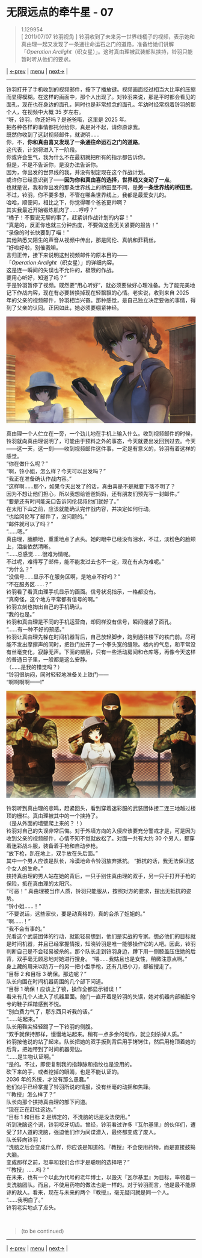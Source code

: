 # 无限远点的牵牛星 - 07
> 1.129954  
> [ 2011/07/07 铃羽视角 ] 铃羽收到了未来另一世界线桶子的视频，表示她和真由理一起又发现了一条通往命运石之门的道路，准备给她们讲解「*Operation·Arclight*（织女星）」。这时真由理被武装部队挟持，铃羽只能暂时听从他们的要求。  

| [←prev](./0158) | [menu](../) | [next→](./0160) |

---

铃羽打开了手机收到的视频邮件，按下了播放键。视频画面经过相当大比率的压缩而显得模糊。在这样的画面中，那个人出现了。对铃羽来说，那是平时都会看见的面孔，现在也在身边的面孔，同时也是非常想念的面孔。年幼时经常抱着铃羽的那个人，在视频中大概 35 岁左右。  
“呀，铃羽，你还好吗？是爸爸哦，这里是 2025 年。  
 把各种各样的事情都托付给你，真是对不起，请你原谅我。  
 既然你收到了这封视频邮件，就说明……  
 你，不，**你和真由喜又发现了一条通往命运石之门的道路**。  
 这代表，计划将进入下一阶段。  
 你或许会生气，我为什么不在最初就把所有的指示都告诉你。  
 但是，不是不告诉你，是没办法告诉你。  
 因为，你出发的世界线的我，并没有制定现在这个作战计划。  
 或许你已经意识到了——**因为你和真由喜的选择，世界线又变动了一点**。  
 也就是说，我和你出发的那条世界线上的桥田至不同，是**另一条世界线的桥田至**。  
 不过，铃羽，你不要多想，不管在哪条世界线上，我都是最爱女儿的。  
 哈哈，顺便问，相比之下，你觉得哪个爸爸更帅啊？  
 其实我最近开始锻炼肌肉了……哼哼？”  
“桶子！不要说无聊的事了，赶紧讲作战计划的内容！”  
“真是的，反正你也就三分钟热度，不要做这些无关紧要的报告！”  
“录像的时长快要到了喵！”  
其他熟悉又陌生的声音从视频中传出，那是冈伦、真帆和菲莉丝。  
“好啦好啦，别催我嘛。  
 言归正传，接下来说明这封视频邮件的原本目的——  
 「*Operation·Arclight*（织女星）」的详细内容。  
 这是连一瞬间的失误也不允许的，极限的作战。  
 要用心听好，知道了吗？”  
于是铃羽暂停了视频。既然要“用心听好”，就必须要做好心理准备。为了能完美地记下作战内容，现在有必要转换掉现在轻飘飘的心情。老实说，收到来自 2025 年的父亲的视频邮件，铃羽相当兴奋。那种感觉，是自己独立决定要做的事情，得到了父亲的认同。正因如此，她必须要绷紧神经。  

![](../static/image/0159-1.png)

真由理一个人伫立在一旁，一个劲儿地在手机上输入什么。收到视频邮件的时候，铃羽就向真由理说明了，可能由于预料之外的事态，今天就要出发回到过去。今天——这一天，这一刻——收到视频邮件这件事，一定是有意义的，铃羽有着这样的感觉。  
“你在做什么呢？”  
“啊，铃小姐，怎么样？今天可以出发吗？”  
“我正在准备确认作战内容。”  
“这样啊……那个，如果今天出发了的话，真由喜是不是就要下落不明了？  
 因为不想让他们担心，所以我想给爸爸妈妈，还有朋友们预先写一封邮件。”  
“要是还有时间能亲口告诉冈伦叔叔他们就好了。”  
在太阳下山之前，应该就能确认完作战内容，并决定如何行动。  
“也给冈伦写了邮件了，没问题的。”  
“邮件就可以了吗？”  
“……嗯。”  
真由理，腼腆地，重重地点了点头。她的眼中已经没有泪水，不过，淡粉色的脸颊上，泪痕依然清晰。  
“……总感觉……很难为情呢。  
 不过呢，难得写了邮件，能不能发过去也不一定，现在有点为难呢。”  
“为什么？”  
“没信号……显示不在服务区啊，是地点不好吗？”  
“不在服务区……？”  
铃羽看了看真由理手机显示的画面。信号状况指示，一格都没有。  
“真奇怪，这个地方平常都有信号的啊。”  
铃羽立刻也掏出自己的手机确认。  
“我的也是。”  
铃羽和真由理是不同的手机运营商，却同样没有信号，瞬间绷紧了面孔。  
“……有一种不好的预感。”  
铃羽让真由理先躲在时间机器背后，自己放轻脚步，跑到通往楼下的铁门前。尽可能不发出摩擦声的同时，把铁门拉开了一个拳头宽的缝隙。楼内的气息，和平常没有丝毫变化，寂静无声。下面的楼层，只有一些活动房间和仓库等，再像今天这样的普通日子里，一般都是这么安静。  
（……是我的错觉吗？）  
“铃羽很纳闷，同时轻轻地准备关上铁门——  
“啊啊啊啊——!”  

![](../static/image/0159-2.png)

铃羽听到真由理的悲鸣，赶紧回头，看到穿着迷彩服的武装团体接二连三地越过楼顶的栅栏。真由理被其中的一个挟持了。  
（是从外面的墙壁爬上来的？！）  
铃羽对自己的失误非常后悔。对于外墙方向的入侵应该要充分警戒才是，可是因为收到父亲的视频邮件，心情不知不觉就放松了。对面一共有大约 30 个男人，都穿着迷彩战斗服，装备着手枪和自动步枪。  
“放下枪，趴在地上，双手放在头后面。”  
其中一个男人应该是队长，冷漠地命令铃羽放弃抵抗。
“抵抗的话，我无法保证这个女人的生命。”  
挟持真由理的男人站在她的背后，一只手别住真由理的双手，另一只手打开手枪的保险，抵在真由理的太阳穴。  
“可恶！” 
真由理被当作人质，铃羽只能服从，按照对方的要求，摆出无抵抗的姿势。  
“铃小姐……！”  
“不要说话，这些家伙，要是动真格的，真的会杀了姐姐的。”  
“啊……！”  
“我不会有事的。”  
光看这个武装团体的行动，就能轻易想到，他们是实战的专家。想必他们的目标就是时间机器，并且已经掌握情报，知晓铃羽是唯一能够操作它的人吧。因此，铃羽判断自己是不会轻易被杀的。那个队长走到铃羽身边，蹲下用一侧膝盖压住她的后背，双手毫无顾忌地对她进行搜身。
“喂……我姑且也是女性，稍微注意点啊。”  
身上藏的用来以防万一的另一把小型手枪，还有几把小刀，都被搜走了。  
“目标 2 和目标 3 确保。那边呢？”  
队长向围在时间机器周围的几个部下问道。  
“目标 1 确保！应该上了锁，操作全都显示错误！”  
看来有几个人进入了机器里面。舱门一直开着是铃羽的失误，她对机器内部被脏兮兮的鞋子踩踏感到不悦。  
“别白费力气了，那东西只听我的话。”  
“……站起来。”  
队长用鞋尖轻轻踢了一下铃羽的侧腹。  
“双手就保持那样，慢慢地站起来。稍有一点多余的动作，就立刻杀掉人质。”  
铃羽按他说的站了起来。队长把她的双手扳到背后用手铐铐住，然后用枪顶着她的后背，把她带到了时间机器旁边。  
“……是生物认证啊。”  
“是的。不过，即使复制我的指静脉和指纹也是没用的。  
 砍下来的手，或者挖掉的眼睛，也是不能认证的。  
 2036 年的系统，才没有那么愚蠢。”  
他们似乎已经掌握了铃羽所说的情报，没有丝毫的动摇和焦躁。  
“『教授』怎么样了？”  
队长向那个挟持真由理的部下问道。  
“现在正在赶往这边。”  
“目标 1 和目标 2 是绑定的，不洗脑的话是没法使用。”  
听到洗脑这个词，铃羽咬牙切齿。曾经，铃羽看过许多『瓦尔基里』的伙伴们，遭受了非人道的洗脑，强迫他们作为间谍潜入，最终都变成了废人。  
队长转向铃羽：  
“洗脑之后会变成什么样，你应该是知道的。『教授』不会使用药物，而是直接鼓捣大脑。  
 变成那样之前，坦率和我们合作才是聪明的选择吧？”  
“『教授』……吗？”  
在未来，也有一个以此为代号的老年博士，以毁灭『瓦尔基里』为目标，率领着一支洗脑团队。而且，不使用药物的做法也是一样的。对于铃羽而言，他是最不能原谅的敌人。看来，现在与未来的两个『教授』，毫无疑问就是同一个人。  
“……我明白了。”  
铃羽老实地点了点头。  


<br/>

> (to be continued)

---

| [←prev](./0158) | [menu](../) | [next→](./0160) |
